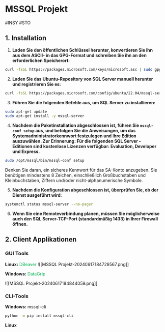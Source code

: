 # MSSQL Projekt
#INSY #STO 

## 1. Installation

1. **Laden Sie den öffentlichen Schlüssel herunter, konvertieren Sie ihn aus dem ASCII- in das GPG-Format und schreiben Sie ihn an den erforderlichen Speicherort:**

```bash
curl -fsSL https://packages.microsoft.com/keys/microsoft.asc | sudo gpg --dearmor -o /usr/share/keyrings/microsoft-prod.gpg
```


2. **Laden Sie das Ubuntu-Repository von SQL Server manuell herunter und registrieren Sie es:**

```bash
curl -fsSL https://packages.microsoft.com/config/ubuntu/22.04/mssql-server-2022.list | sudo tee /etc/apt/sources.list.d/mssql-server-2022.list
```


3. **Führen Sie die folgenden Befehle aus, um SQL Server zu installieren:**

```bash
sudo apt-get update
sudo apt-get install -y mssql-server
```

4. **Nachdem die Paketinstallation abgeschlossen ist, führen Sie `mssql-conf setup` aus, und befolgen Sie die Anweisungen, um das Systemadministratorkennwort festzulegen und Ihre Edition auszuwählen. Zur Erinnerung: Für die folgenden SQL Server -Editionen sind kostenlose Lizenzen verfügbar: Evaluation, Developer und Express.**

```bash
sudo /opt/mssql/bin/mssql-conf setup
```
Denken Sie daran, ein sicheres Kennwort für das SA-Konto anzugeben. Sie benötigen mindestens 8 Zeichen, einschließlich Großbuchstaben und Kleinbuchstaben, Ziffern und/oder nicht-alphanumerische Symbole.


5. **Nachdem die Konfiguration abgeschlossen ist, überprüfen Sie, ob der Dienst ausgeführt wird:**
```bash
systemctl status mssql-server --no-pager
```


6. **Wenn Sie eine Remoteverbindung planen, müssen Sie möglicherweise auch den SQL Server-TCP-Port (standardmäßig 1433) in Ihrer Firewall öffnen.**


## 2. Client Applikationen

### GUI Tools

**Linux:**
<span style="color:#00b050">DBeaver</span>
![[MSSQL Projekt-20240617184729567.png]]

**Windows:**
<span style="color:#00b050">DataGrip</span>

![[MSSQL Projekt-20240617184844059.png]]


### CLI-Tools

**Windows:** mssql-cli

```bash
python -m pip install mssql-cli
```

**Linux**